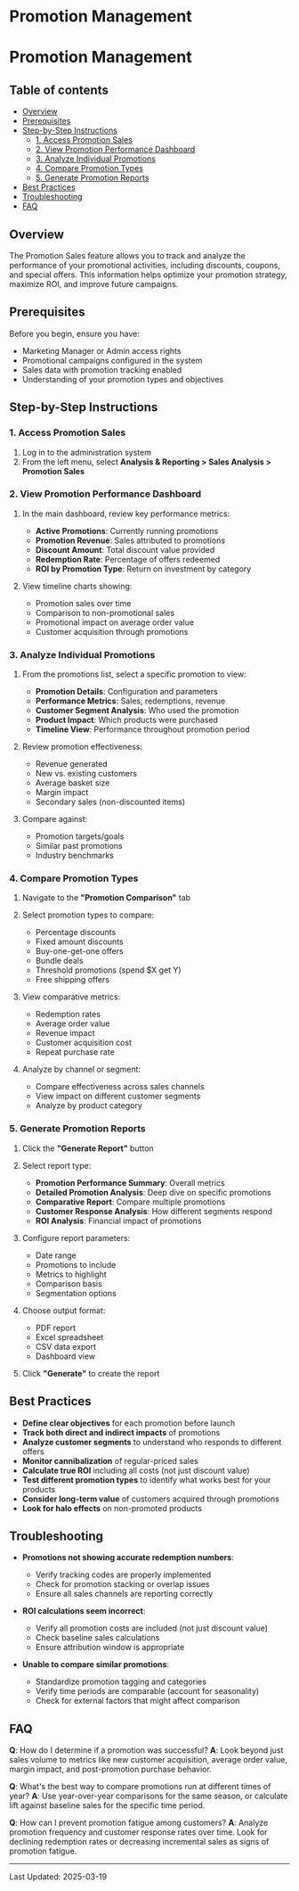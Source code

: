 # Promotion Management

# Promotion Management

## Table of contents
- [Overview](#overview)
- [Prerequisites](#prerequisites)
- [Step-by-Step Instructions](#step-by-step-instructions)
  - [1. Access Promotion Sales](#1-access-promotion-sales)
  - [2. View Promotion Performance Dashboard](#2-view-promotion-performance-dashboard)
  - [3. Analyze Individual Promotions](#3-analyze-individual-promotions)
  - [4. Compare Promotion Types](#4-compare-promotion-types)
  - [5. Generate Promotion Reports](#5-generate-promotion-reports)
- [Best Practices](#best-practices)
- [Troubleshooting](#troubleshooting)
- [FAQ](#faq)

## Overview

The Promotion Sales feature allows you to track and analyze the performance of your promotional activities, including discounts, coupons, and special offers. This information helps optimize your promotion strategy, maximize ROI, and improve future campaigns.

## Prerequisites

Before you begin, ensure you have:
- Marketing Manager or Admin access rights
- Promotional campaigns configured in the system
- Sales data with promotion tracking enabled
- Understanding of your promotion types and objectives

## Step-by-Step Instructions

### 1. Access Promotion Sales

1. Log in to the administration system
2. From the left menu, select **Analysis & Reporting > Sales Analysis > Promotion Sales**

<!-- ![Access Promotion Sales](./img/promotion-sales-access.png) -->

### 2. View Promotion Performance Dashboard

1. In the main dashboard, review key performance metrics:
   - **Active Promotions**: Currently running promotions
   - **Promotion Revenue**: Sales attributed to promotions
   - **Discount Amount**: Total discount value provided
   - **Redemption Rate**: Percentage of offers redeemed
   - **ROI by Promotion Type**: Return on investment by category

2. View timeline charts showing:
   - Promotion sales over time
   - Comparison to non-promotional sales
   - Promotional impact on average order value
   - Customer acquisition through promotions

<!-- ![View Promotion Dashboard](./img/promotion-performance-dashboard.png) -->

### 3. Analyze Individual Promotions

1. From the promotions list, select a specific promotion to view:
   - **Promotion Details**: Configuration and parameters
   - **Performance Metrics**: Sales, redemptions, revenue
   - **Customer Segment Analysis**: Who used the promotion
   - **Product Impact**: Which products were purchased
   - **Timeline View**: Performance throughout promotion period

2. Review promotion effectiveness:
   - Revenue generated
   - New vs. existing customers
   - Average basket size
   - Margin impact
   - Secondary sales (non-discounted items)

3. Compare against:
   - Promotion targets/goals
   - Similar past promotions
   - Industry benchmarks

<!-- ![Analyze Individual Promotions](./img/individual-promotion-analysis.png) -->

### 4. Compare Promotion Types

1. Navigate to the **"Promotion Comparison"** tab
2. Select promotion types to compare:
   - Percentage discounts
   - Fixed amount discounts
   - Buy-one-get-one offers
   - Bundle deals
   - Threshold promotions (spend $X get Y)
   - Free shipping offers

3. View comparative metrics:
   - Redemption rates
   - Average order value
   - Revenue impact
   - Customer acquisition cost
   - Repeat purchase rate

4. Analyze by channel or segment:
   - Compare effectiveness across sales channels
   - View impact on different customer segments
   - Analyze by product category

<!-- ![Compare Promotion Types](./img/compare-promotion-types.png) -->

### 5. Generate Promotion Reports

1. Click the **"Generate Report"** button
2. Select report type:
   - **Promotion Performance Summary**: Overall metrics
   - **Detailed Promotion Analysis**: Deep dive on specific promotions
   - **Comparative Report**: Compare multiple promotions
   - **Customer Response Analysis**: How different segments respond
   - **ROI Analysis**: Financial impact of promotions

3. Configure report parameters:
   - Date range
   - Promotions to include
   - Metrics to highlight
   - Comparison basis
   - Segmentation options

4. Choose output format:
   - PDF report
   - Excel spreadsheet
   - CSV data export
   - Dashboard view

5. Click **"Generate"** to create the report

<!-- ![Generate Promotion Reports](./img/generate-promotion-reports.png) -->

## Best Practices

- **Define clear objectives** for each promotion before launch
- **Track both direct and indirect impacts** of promotions
- **Analyze customer segments** to understand who responds to different offers
- **Monitor cannibalization** of regular-priced sales
- **Calculate true ROI** including all costs (not just discount value)
- **Test different promotion types** to identify what works best for your products
- **Consider long-term value** of customers acquired through promotions
- **Look for halo effects** on non-promoted products

## Troubleshooting

- **Promotions not showing accurate redemption numbers**:
  - Verify tracking codes are properly implemented
  - Check for promotion stacking or overlap issues
  - Ensure all sales channels are reporting correctly

- **ROI calculations seem incorrect**:
  - Verify all promotion costs are included (not just discount value)
  - Check baseline sales calculations
  - Ensure attribution window is appropriate

- **Unable to compare similar promotions**:
  - Standardize promotion tagging and categories
  - Verify time periods are comparable (account for seasonality)
  - Check for external factors that might affect comparison

## FAQ

**Q**: How do I determine if a promotion was successful?
**A**: Look beyond just sales volume to metrics like new customer acquisition, average order value, margin impact, and post-promotion purchase behavior.

**Q**: What's the best way to compare promotions run at different times of year?
**A**: Use year-over-year comparisons for the same season, or calculate lift against baseline sales for the specific time period.

**Q**: How can I prevent promotion fatigue among customers?
**A**: Analyze promotion frequency and customer response rates over time. Look for declining redemption rates or decreasing incremental sales as signs of promotion fatigue.

---
Last Updated: 2025-03-19